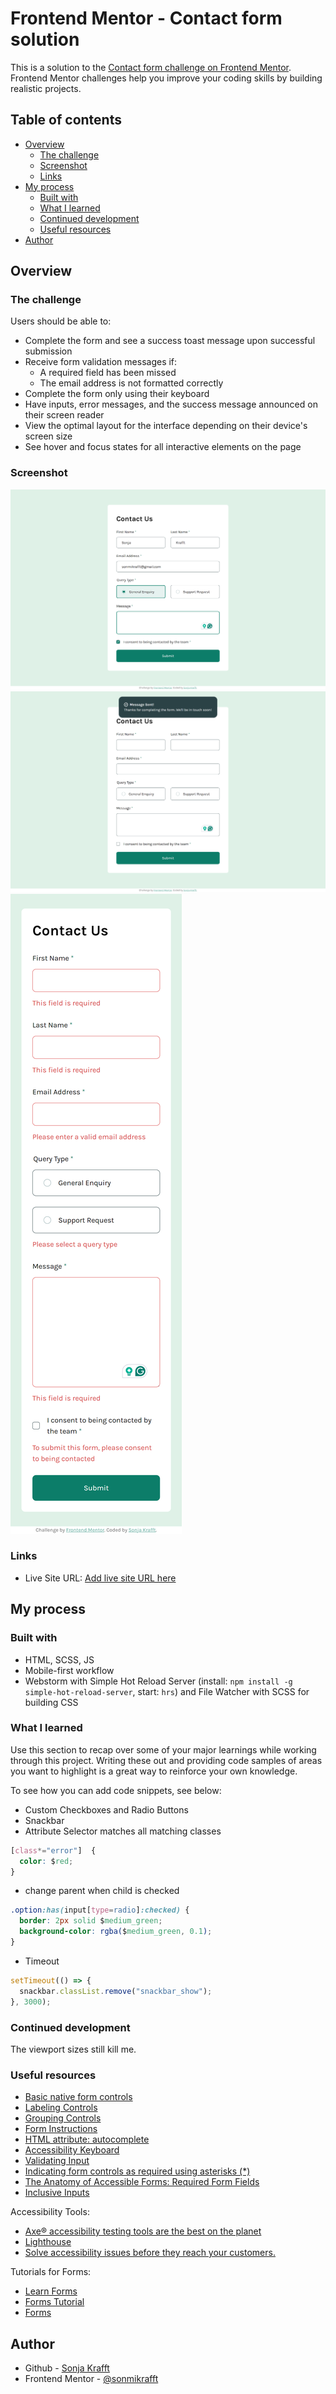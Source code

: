 # Frontend Mentor - Contact form solution

This is a solution to the [Contact form challenge on Frontend Mentor](https://www.frontendmentor.io/challenges/contact-form--G-hYlqKJj). Frontend Mentor challenges help you improve your coding skills by building realistic projects. 

## Table of contents

- [Overview](#overview)
  - [The challenge](#the-challenge)
  - [Screenshot](#screenshot)
  - [Links](#links)
- [My process](#my-process)
  - [Built with](#built-with)
  - [What I learned](#what-i-learned)
  - [Continued development](#continued-development)
  - [Useful resources](#useful-resources)
- [Author](#author)


## Overview

### The challenge

Users should be able to:

- Complete the form and see a success toast message upon successful submission
- Receive form validation messages if:
  - A required field has been missed
  - The email address is not formatted correctly
- Complete the form only using their keyboard
- Have inputs, error messages, and the success message announced on their screen reader
- View the optimal layout for the interface depending on their device's screen size
- See hover and focus states for all interactive elements on the page

### Screenshot

![Desktop](./screenshots/desktop.png)
![Desktop Success](./screenshots/desktop_success.png)
![Mobile](./screenshots/mobile.png)

### Links

- Live Site URL: [Add live site URL here](https://your-live-site-url.com)

## My process

### Built with

- HTML, SCSS, JS
- Mobile-first workflow
- Webstorm with Simple Hot Reload Server (install: `npm install -g simple-hot-reload-server`, start: `hrs`) and File Watcher with SCSS for building CSS

### What I learned

Use this section to recap over some of your major learnings while working through this project. Writing these out and providing code samples of areas you want to highlight is a great way to reinforce your own knowledge.

To see how you can add code snippets, see below:

- Custom Checkboxes and Radio Buttons
- Snackbar
- Attribute Selector matches all matching classes
```css
[class*="error"]  {
  color: $red;
}
```
- change parent when child is checked
```css
.option:has(input[type=radio]:checked) {
  border: 2px solid $medium_green;
  background-color: rgba($medium_green, 0.1);
}
```
- Timeout
```js
setTimeout(() => {
  snackbar.classList.remove("snackbar_show");
}, 3000);
```

### Continued development

The viewport sizes still kill me.

### Useful resources

- [Basic native form controls](https://developer.mozilla.org/en-US/docs/Learn/Forms/Basic_native_form_controls)
- [Labeling Controls](https://www.w3.org/WAI/tutorials/forms/labels/)
- [Grouping Controls](https://www.w3.org/WAI/tutorials/forms/grouping/)
- [Form Instructions](https://www.w3.org/WAI/tutorials/forms/instructions/)
- [HTML attribute: autocomplete](https://developer.mozilla.org/en-US/docs/Web/HTML/Attributes/autocomplete)
- [Accessibility Keyboard](https://design.homeoffice.gov.uk/accessibility/forms/keyboard)
- [Validating Input](https://www.w3.org/WAI/tutorials/forms/validation/)
- [Indicating form controls as required using asterisks (*)](https://www.accessibility-developer-guide.com/examples/forms/required/)
- [The Anatomy of Accessible Forms: Required Form Fields](https://www.deque.com/blog/anatomy-of-accessible-forms-required-form-fields/)
- [Inclusive Inputs](https://www.ovl.design/text/inclusive-inputs/)

Accessibility Tools:
- [Axe® accessibility testing tools are the best on the planet](https://www.deque.com/axe/)
- [Lighthouse](https://developer.chrome.com/docs/lighthouse/overview?hl=de)
- [Solve accessibility issues before they reach your customers.](https://accessibilityinsights.io/)

Tutorials for Forms:
- [Learn Forms](https://web.dev/learn/forms)
- [Forms Tutorial](https://www.w3.org/WAI/tutorials/forms/)
- [Forms](https://www.accessibility-developer-guide.com/examples/forms/)

## Author


- Github - [Sonja Krafft](https://www.github.com/sonmikrafft)
- Frontend Mentor - [@sonmikrafft](https://www.frontendmentor.io/profile/sonmikrafft)